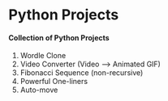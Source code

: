 # Python Projects

#### Collection of Python Projects

1. Wordle Clone
2. Video Converter (Video --> Animated GIF)
3. Fibonacci Sequence (non-recursive)
4. Powerful One-liners
5. Auto-move
